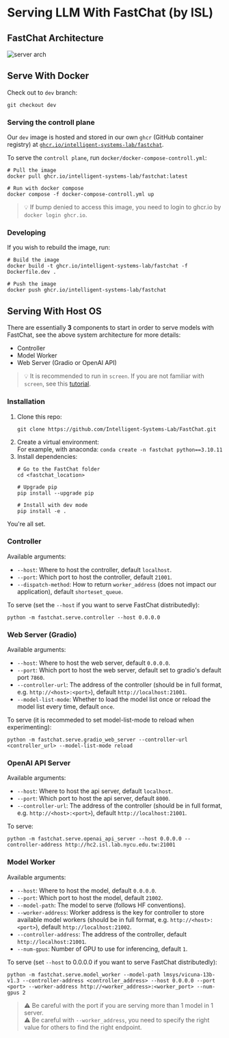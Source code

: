 # Serving LLM With FastChat (by ISL)

## FastChat Architecture

![server arch](../assets/server_arch.png)


## Serve With Docker

Check out to `dev` branch:
```shell
git checkout dev
```

### Serving the controll plane

Our `dev` image is hosted and stored in our own `ghcr` (GitHub container registry) at [`ghcr.io/intelligent-systems-lab/fastchat`](https://github.com/orgs/Intelligent-Systems-Lab/packages/container/package/fastchat).

To serve the `controll plane`, run `docker/docker-compose-controll.yml`:
```shell
# Pull the image
docker pull ghcr.io/intelligent-systems-lab/fastchat:latest

# Run with docker compose
docker compose -f docker-compose-controll.yml up
```
> :bulb: If bump denied to access this image, you need to login to ghcr.io by `docker login ghcr.io`.

<!-- To serve the `model worker`, run:
```shell
docker run -d ghcr.io/intelligent-systems-lab/fastchat python3.9 -m fastchat.serve.model_worker --model-names
``` -->

### Developing

If you wish to rebuild the image, run:
```shell
# Build the image
docker build -t ghcr.io/intelligent-systems-lab/fastchat -f Dockerfile.dev .

# Push the image
docker push ghcr.io/intelligent-systems-lab/fastchat
```


## Serving With Host OS

There are essentially **3** components to start in order to serve models with FastChat, see the above system architecture for more details:
- Controller
- Model Worker
- Web Server (Gradio or OpenAI API)

> :bulb: It is recommended to run in `screen`. If you are not familiar with `screen`, see this [tutorial](https://linuxize.com/post/how-to-use-linux-screen/).

### Installation

1. Clone this repo:  
   ```
   git clone https://github.com/Intelligent-Systems-Lab/FastChat.git
   ```
2. Create a virtual environment:  
   For example, with anaconda: `conda create -n fastchat python==3.10.11`
3. Install dependencies:
   ```shell
   # Go to the FastChat folder
   cd <fastchat_location>

   # Upgrade pip
   pip install --upgrade pip
   
   # Install with dev mode
   pip install -e .
   ```

You're all set.

### Controller

Available arguments:
- `--host`: Where to host the controller, default `localhost`.
- `--port`: Which port to host the controller, default `21001`.
- `--dispatch-method`: How to return `worker_address` (does not impact our application), default `shorteset_queue`.

To serve (set the `--host` if you want to serve FastChat distributedly):
```shell
python -m fastchat.serve.controller --host 0.0.0.0
```


### Web Server (Gradio)

Available arguments:
- `--host`: Where to host the web server, default `0.0.0.0`.
- `--port`: Which port to host the web server, default set to gradio's default port `7860`.
- `--controller-url`: The address of the controller (should be in full format, e.g. `http://<host>:<port>`), default `http://localhost:21001`.
- `--model-list-mode`: Whether to load the model list once or reload the model list every time, default `once`.

To serve (it is recommeded to set model-list-mode to reload when experimenting):
```shell
python -m fastchat.serve.gradio_web_server --controller-url <controller_url> --model-list-mode reload
```


### OpenAI API Server

Available arguments:
- `--host`: Where to host the api server, default `localhost`.
- `--port`: Which port to host the api server, default `8000`.
- `--controller-url`: The address of the controller (should be in full format, e.g. `http://<host>:<port>`), default `http://localhost:21001`.

To serve:
```shell
python -m fastchat.serve.openai_api_server --host 0.0.0.0 --controller-address http://hc2.isl.lab.nycu.edu.tw:21001
```


### Model Worker

Available arguments:
- `--host`: Where to host the model, default `0.0.0.0`.
- `--port`: Which port to host the model, default `21002`.
- `--model-path`: The model to serve (follows HF conventions).
- `--worker-address`: Worker address is the key for controller to store available model workers (should be in full format, e.g. `http://<host>:<port>`), default `http://localhost:21002`.
- `--controller-address`: The address of the controller, default `http://localhost:21001`.
- `--num-gpus`: Number of GPU to use for inferencing, default `1`.

To serve (set `--host` to 0.0.0.0 if you want to serve FastChat distributedly):
```shell
python -m fastchat.serve.model_worker --model-path lmsys/vicuna-13b-v1.3 --controller-address <controller_address> --host 0.0.0.0 --port <port> --worker-address http://<worker_address>:<worker_port> --num-gpus 2
```

> :warning: Be careful with the port if you are serving more than 1 model in 1 server.  
> :warning: Be careful with `--worker_address`, you need to specify the right value for others to find the right endpoint.
